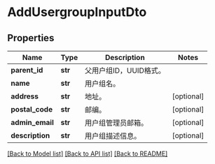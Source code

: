 # AddUsergroupInputDto

## Properties
Name | Type | Description | Notes
------------ | ------------- | ------------- | -------------
**parent_id** | **str** | 父用户组ID，UUID格式。 | 
**name** | **str** | 用户组名。 | 
**address** | **str** | 地址。 | [optional] 
**postal_code** | **str** | 邮编。 | [optional] 
**admin_email** | **str** | 用户组管理员邮箱。 | [optional] 
**description** | **str** | 用户组描述信息。 | [optional] 

[[Back to Model list]](../README.md#documentation-for-models) [[Back to API list]](../README.md#documentation-for-api-endpoints) [[Back to README]](../README.md)


